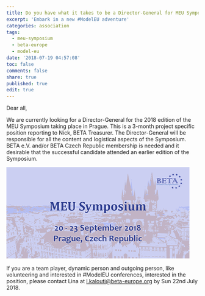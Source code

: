 ```yaml
---
title: Do you have what it takes to be a Director-General for MEU Symposium 2018?!
excerpt: 'Embark in a new #ModelEU adventure'
categories: association
tags:
  - meu-symposium
  - beta-europe
  - model-eu
date: '2018-07-19 04:57:08'
toc: false
comments: false
share: true
published: true
edit: true
---
```

Dear all,



We are currently looking for a Director-General for the 2018 edition of the MEU Symposium taking place in Prague. This is a 3-month project specific position reporting to Nick, BETA Treasurer. The Director-General will be responsible for all the content and logistical aspects of the Symposium. BETA e.V. and/or BETA Czech Republic membership is needed and it desirable that the successful candidate attended an earlier edition of the Symposium.



![](/assets/images/xzxzzx.png)

If you are a team player,  dynamic person and outgoing person, like volunteering and interested in #ModelEU conferences, interested in the position, please contact Lina at l.kalouti@beta-europe.org by Sun 22nd July 2018.

